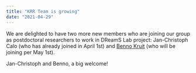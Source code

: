 ```yaml
---
title: "KRR Team is growing"
date: "2021-04-29"
---
```


We are delighted to have two more new members who are joining our group as postdoctoral researchers to work in DReamS Lab project: Jan-Christoph Calo (who has already joined in April 1st) and [Benno Kruit](http://www.bennokruit.nl/) (who will be joining per May 1st).

Jan-Christoph and Benno, a big welcome!
